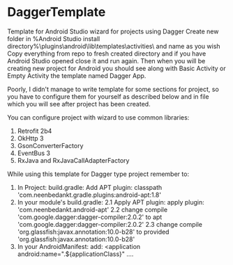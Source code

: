 # DaggerTemplate
Template for Android Studio wizard for projects using Dagger
Create new folder in %Android Studio install directory%\plugins\android\lib\templates\activities\ and name as you wish
Copy everything from repo to fresh created directory and if you have Android Studio opened close it and run again. Then when you will be creating new project for Android you should see along with
Basic Activity or Empty Activity the template named Dagger App.

Poorly, I didn't manage to write template for some sections for project, so you have to configure them for yourself as described below and in file which you will see after project has been created.

You can configure project with wizard to use common libraries:
1. Retrofit 2b4
2. OkHttp 3
3. GsonConverterFactory
4. EventBus 3
5. RxJava and RxJavaCallAdapterFactory

While using this template for Dagger type project remember to:
1. In Project: build.gradle:
	Add APT plugin:
	classpath 'com.neenbedankt.gradle.plugins:android-apt:1.8'
2. In your module's build.gradle:
	2.1 Apply APT plugin:
		apply plugin: 'com.neenbedankt.android-apt'
	2.2 change
		compile 'com.google.dagger:dagger-compiler:2.0.2' to apt 'com.google.dagger:dagger-compiler:2.0.2'
	2.3 change
		compile 'org.glassfish:javax.annotation:10.0-b28' to provided 'org.glassfish:javax.annotation:10.0-b28'
3. In your AndroidManifest:
	add:
	<application
        android:name=".${applicationClass}"
		....
